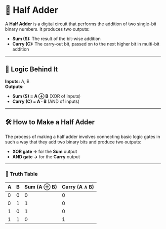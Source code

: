 # 🧠 Half Adder

A **Half Adder** is a digital circuit that performs the addition of two single-bit binary numbers. It produces two outputs:

- **Sum (S):** The result of the bit-wise addition  
- **Carry (C):** The carry-out bit, passed on to the next higher bit in multi-bit addition

---

## 🔧 Logic Behind It

**Inputs:** A, B  
**Outputs:**
- **Sum (S) = A ⊕ B** (XOR of inputs)  
- **Carry (C) = A · B** (AND of inputs)

---

## 🛠️ How to Make a Half Adder

The process of making a half adder involves connecting basic logic gates in such a way that they add two binary bits and produce two outputs:

- **XOR gate →** for the **Sum** output  
- **AND gate →** for the **Carry** output

---

### 🧪 Truth Table

| A | B | Sum (A ⊕ B) | Carry (A ∧ B) |
|---|---|-------------|---------------|
| 0 | 0 | 0           | 0             |
| 0 | 1 | 1           | 0             |
| 1 | 0 | 1           | 0             |
| 1 | 1 | 0           | 1             |
